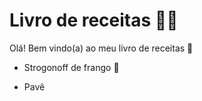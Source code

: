 # Livro de receitas :woman_cook:

Olá! Bem vindo(a) ao meu livro de receitas :wave:

- Strogonoff de frango :chicken:

- Pavê

  

